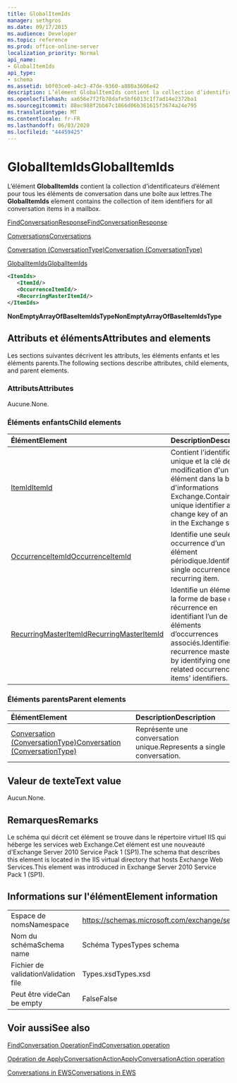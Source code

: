 ```yaml
---
title: GlobalItemIds
manager: sethgros
ms.date: 09/17/2015
ms.audience: Developer
ms.topic: reference
ms.prod: office-online-server
localization_priority: Normal
api_name:
- GlobalItemIds
api_type:
- schema
ms.assetid: b0f03ce0-a4c3-47de-9360-a880a3606e42
description: L’élément GlobalItemIds contient la collection d’identificateurs d’élément pour tous les éléments de conversation dans une boîte aux lettres.
ms.openlocfilehash: aa656e7f2fb78dafe5bf6013c1f7ad14e2372ba1
ms.sourcegitcommit: 88ec988f2bb67c1866d06b361615f3674a24e795
ms.translationtype: MT
ms.contentlocale: fr-FR
ms.lasthandoff: 06/03/2020
ms.locfileid: "44459425"
---
```

# <a name="globalitemids"></a><span data-ttu-id="4910d-103">GlobalItemIds</span><span class="sxs-lookup"><span data-stu-id="4910d-103">GlobalItemIds</span></span>

<span data-ttu-id="4910d-104">L’élément **GlobalItemIds** contient la collection d’identificateurs d’élément pour tous les éléments de conversation dans une boîte aux lettres.</span><span class="sxs-lookup"><span data-stu-id="4910d-104">The **GlobalItemIds** element contains the collection of item identifiers for all conversation items in a mailbox.</span></span> 
  
[<span data-ttu-id="4910d-105">FindConversationResponse</span><span class="sxs-lookup"><span data-stu-id="4910d-105">FindConversationResponse</span></span>](findconversationresponse.md)
  
[<span data-ttu-id="4910d-106">Conversations</span><span class="sxs-lookup"><span data-stu-id="4910d-106">Conversations</span></span>](conversations-ex15websvcsotherref.md)
  
[<span data-ttu-id="4910d-107">Conversation (ConversationType)</span><span class="sxs-lookup"><span data-stu-id="4910d-107">Conversation (ConversationType)</span></span>](conversation-conversationtype.md)
  
[<span data-ttu-id="4910d-108">GlobalItemIds</span><span class="sxs-lookup"><span data-stu-id="4910d-108">GlobalItemIds</span></span>](globalitemids.md)
  
```XML
<ItemIds>
   <ItemId/>
   <OccurrenceItemId/>
   <RecurringMasterItemId/>
</ItemIds>
```

 <span data-ttu-id="4910d-109">**NonEmptyArrayOfBaseItemIdsType**</span><span class="sxs-lookup"><span data-stu-id="4910d-109">**NonEmptyArrayOfBaseItemIdsType**</span></span>
## <a name="attributes-and-elements"></a><span data-ttu-id="4910d-110">Attributs et éléments</span><span class="sxs-lookup"><span data-stu-id="4910d-110">Attributes and elements</span></span>

<span data-ttu-id="4910d-111">Les sections suivantes décrivent les attributs, les éléments enfants et les éléments parents.</span><span class="sxs-lookup"><span data-stu-id="4910d-111">The following sections describe attributes, child elements, and parent elements.</span></span>
  
### <a name="attributes"></a><span data-ttu-id="4910d-112">Attributs</span><span class="sxs-lookup"><span data-stu-id="4910d-112">Attributes</span></span>

<span data-ttu-id="4910d-113">Aucune.</span><span class="sxs-lookup"><span data-stu-id="4910d-113">None.</span></span>
  
### <a name="child-elements"></a><span data-ttu-id="4910d-114">Éléments enfants</span><span class="sxs-lookup"><span data-stu-id="4910d-114">Child elements</span></span>

|<span data-ttu-id="4910d-115">**Élément**</span><span class="sxs-lookup"><span data-stu-id="4910d-115">**Element**</span></span>|<span data-ttu-id="4910d-116">**Description**</span><span class="sxs-lookup"><span data-stu-id="4910d-116">**Description**</span></span>|
|:-----|:-----|
|[<span data-ttu-id="4910d-117">ItemId</span><span class="sxs-lookup"><span data-stu-id="4910d-117">ItemId</span></span>](itemid.md) <br/> |<span data-ttu-id="4910d-118">Contient l'identificateur unique et la clé de modification d'un élément dans la banque d'informations Exchange.</span><span class="sxs-lookup"><span data-stu-id="4910d-118">Contains the unique identifier and change key of an item in the Exchange store.</span></span>  <br/> |
|[<span data-ttu-id="4910d-119">OccurrenceItemId</span><span class="sxs-lookup"><span data-stu-id="4910d-119">OccurrenceItemId</span></span>](occurrenceitemid.md) <br/> |<span data-ttu-id="4910d-120">Identifie une seule occurrence d’un élément périodique.</span><span class="sxs-lookup"><span data-stu-id="4910d-120">Identifies a single occurrence of a recurring item.</span></span>  <br/> |
|[<span data-ttu-id="4910d-121">RecurringMasterItemId</span><span class="sxs-lookup"><span data-stu-id="4910d-121">RecurringMasterItemId</span></span>](recurringmasteritemid.md) <br/> |<span data-ttu-id="4910d-122">Identifie un élément de la forme de base de récurrence en identifiant l’un de ses éléments d’occurrences associés.</span><span class="sxs-lookup"><span data-stu-id="4910d-122">Identifies a recurrence master item by identifying one of its related occurrence items' identifiers.</span></span>  <br/> |
   
### <a name="parent-elements"></a><span data-ttu-id="4910d-123">Éléments parents</span><span class="sxs-lookup"><span data-stu-id="4910d-123">Parent elements</span></span>

|<span data-ttu-id="4910d-124">**Élément**</span><span class="sxs-lookup"><span data-stu-id="4910d-124">**Element**</span></span>|<span data-ttu-id="4910d-125">**Description**</span><span class="sxs-lookup"><span data-stu-id="4910d-125">**Description**</span></span>|
|:-----|:-----|
|[<span data-ttu-id="4910d-126">Conversation (ConversationType)</span><span class="sxs-lookup"><span data-stu-id="4910d-126">Conversation (ConversationType)</span></span>](conversation-conversationtype.md) <br/> |<span data-ttu-id="4910d-127">Représente une conversation unique.</span><span class="sxs-lookup"><span data-stu-id="4910d-127">Represents a single conversation.</span></span>  <br/> |
   
## <a name="text-value"></a><span data-ttu-id="4910d-128">Valeur de texte</span><span class="sxs-lookup"><span data-stu-id="4910d-128">Text value</span></span>

<span data-ttu-id="4910d-129">Aucun.</span><span class="sxs-lookup"><span data-stu-id="4910d-129">None.</span></span>
  
## <a name="remarks"></a><span data-ttu-id="4910d-130">Remarques</span><span class="sxs-lookup"><span data-stu-id="4910d-130">Remarks</span></span>

<span data-ttu-id="4910d-131">Le schéma qui décrit cet élément se trouve dans le répertoire virtuel IIS qui héberge les services web Exchange.Cet élément est une nouveauté d'Exchange Server 2010 Service Pack 1 (SP1).</span><span class="sxs-lookup"><span data-stu-id="4910d-131">The schema that describes this element is located in the IIS virtual directory that hosts Exchange Web Services.This element was introduced in Exchange Server 2010 Service Pack 1 (SP1).</span></span>
  
## <a name="element-information"></a><span data-ttu-id="4910d-132">Informations sur l'élément</span><span class="sxs-lookup"><span data-stu-id="4910d-132">Element information</span></span>

|||
|:-----|:-----|
|<span data-ttu-id="4910d-133">Espace de noms</span><span class="sxs-lookup"><span data-stu-id="4910d-133">Namespace</span></span>  <br/> |https://schemas.microsoft.com/exchange/services/2006/types  <br/> |
|<span data-ttu-id="4910d-134">Nom du schéma</span><span class="sxs-lookup"><span data-stu-id="4910d-134">Schema name</span></span>  <br/> |<span data-ttu-id="4910d-135">Schéma Types</span><span class="sxs-lookup"><span data-stu-id="4910d-135">Types schema</span></span>  <br/> |
|<span data-ttu-id="4910d-136">Fichier de validation</span><span class="sxs-lookup"><span data-stu-id="4910d-136">Validation file</span></span>  <br/> |<span data-ttu-id="4910d-137">Types.xsd</span><span class="sxs-lookup"><span data-stu-id="4910d-137">Types.xsd</span></span>  <br/> |
|<span data-ttu-id="4910d-138">Peut être vide</span><span class="sxs-lookup"><span data-stu-id="4910d-138">Can be empty</span></span>  <br/> |<span data-ttu-id="4910d-139">False</span><span class="sxs-lookup"><span data-stu-id="4910d-139">False</span></span>  <br/> |
   
## <a name="see-also"></a><span data-ttu-id="4910d-140">Voir aussi</span><span class="sxs-lookup"><span data-stu-id="4910d-140">See also</span></span>



[<span data-ttu-id="4910d-141">FindConversation Operation</span><span class="sxs-lookup"><span data-stu-id="4910d-141">FindConversation operation</span></span>](findconversation-operation.md)
  
[<span data-ttu-id="4910d-142">Opération de ApplyConversationAction</span><span class="sxs-lookup"><span data-stu-id="4910d-142">ApplyConversationAction operation</span></span>](applyconversationaction-operation.md)


[<span data-ttu-id="4910d-143">Conversations in EWS</span><span class="sxs-lookup"><span data-stu-id="4910d-143">Conversations in EWS</span></span>](https://msdn.microsoft.com/library/91e64629-db6c-4c94-9dcb-d386232e8467%28Office.15%29.aspx)

